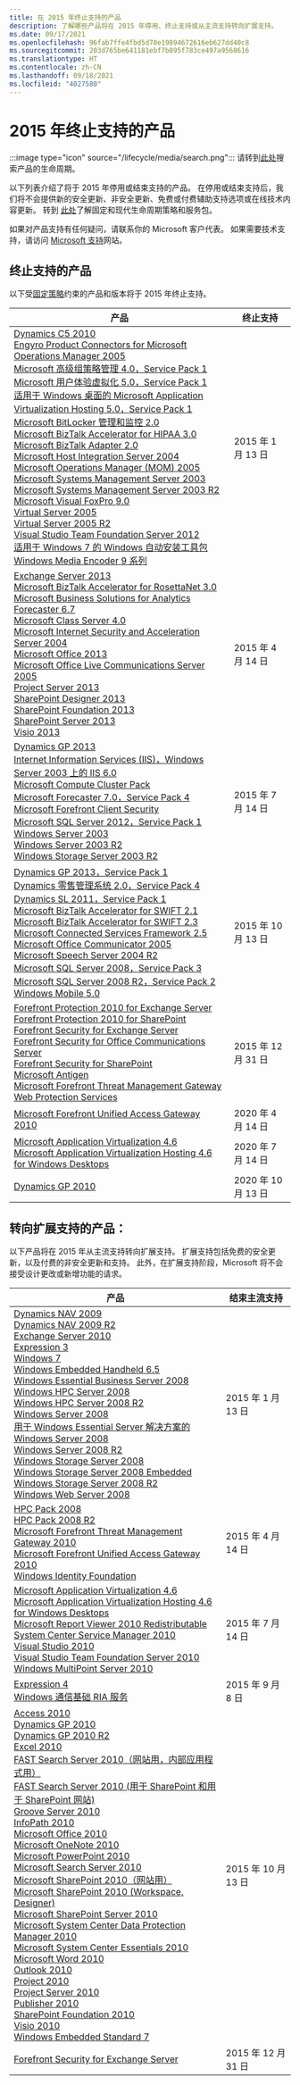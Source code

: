 ```yaml
---
title: 在 2015 年终止支持的产品
description: 了解哪些产品将在 2015 年停用、终止支持或从主流支持转向扩展支持。
ms.date: 09/17/2021
ms.openlocfilehash: 96fab7ffe4fbd5d70e19894672616eb627dd40c8
ms.sourcegitcommit: 203d765be641181ebf7b895f783ce497a9568616
ms.translationtype: HT
ms.contentlocale: zh-CN
ms.lasthandoff: 09/18/2021
ms.locfileid: "4027580"
---
```

# <a name="products-ending-support-in-2015"></a>2015 年终止支持的产品

:::image type="icon" source="/lifecycle/media/search.png":::
请转到[此处](/lifecycle/products/)搜索产品的生命周期。

以下列表介绍了将于 2015 年停用或结束支持的产品。 在停用或结束支持后，我们将不会提供新的安全更新、非安全更新、免费或付费辅助支持选项或在线技术内容更新。 转到 [此处](/lifecycle/overview/product-end-of-support-overview)了解固定和现代生命周期策略和服务包。

如果对产品支持有任何疑问，请联系你的 Microsoft 客户代表。 如果需要技术支持，请访问 [Microsoft 支持](https://support.microsoft.com/contactus/?ws=support)网站。





## <a name="products-reaching-end-of-support"></a>终止支持的产品

以下受[固定策略](/lifecycle/policies/fixed)约束的产品和版本将于 2015 年终止支持。

| 产品 | 终止支持 |
| --- | --- |
| [Dynamics C5 2010](/lifecycle/products/dynamics-c5-2010?branch=live)<br>[Engyro Product Connectors for Microsoft Operations Manager 2005](/lifecycle/products/engyro-product-connectors-for-microsoft-operations-manager-2005?branch=live)<br>[Microsoft 高级组策略管理 4.0，Service Pack 1](/lifecycle/products/microsoft-advanced-group-policy-management-40?branch=live)<br>[Microsoft 用户体验虚拟化 5.0，Service Pack 1](/lifecycle/products/microsoft-application-virtualization-50?branch=live)<br>[适用于 Windows 桌面的 Microsoft Application Virtualization Hosting 5.0，Service Pack 1](/lifecycle/products/microsoft-application-virtualization-hosting-50?branch=live)<br>[Microsoft BitLocker 管理和监控 2.0](/lifecycle/products/microsoft-bitlocker-administration-and-monitoring-20?branch=live)<br>[Microsoft BizTalk Accelerator for HIPAA 3.0](/lifecycle/products/microsoft-biztalk-accelerator-for-hipaa-30?branch=live)<br>[Microsoft BizTalk Adapter 2.0](/lifecycle/products/microsoft-biztalk-adapter-20?branch=live)<br>[Microsoft Host Integration Server 2004](/lifecycle/products/microsoft-host-integration-server-2004?branch=live)<br>[Microsoft Operations Manager (MOM) 2005](/lifecycle/products/microsoft-operations-manager-2005?branch=live)<br>[Microsoft Systems Management Server 2003](/lifecycle/products/microsoft-systems-management-server-2003?branch=live)<br>[Microsoft Systems Management Server 2003 R2](/lifecycle/products/microsoft-systems-management-server-2003-r2?branch=live)<br>[Microsoft Visual FoxPro 9.0](/lifecycle/products/microsoft-visual-foxpro-90?branch=live)<br>[Virtual Server 2005](/lifecycle/products/virtual-server-2005?branch=live)<br>[Virtual Server 2005 R2](/lifecycle/products/virtual-server-2005-r2?branch=live)<br>[Visual Studio Team Foundation Server 2012](/lifecycle/products/visual-studio-team-foundation-server-2012?branch=live)<br>[适用于 Windows 7 的 Windows 自动安装工具包](/lifecycle/products/windows-automated-installation-kit-for-windows-7?branch=live)<br>[Windows Media Encoder 9 系列](/lifecycle/products/windows-media-encoder-9-series?branch=live)<br> | 2015 年 1 月 13 日 |
| [Exchange Server 2013](/lifecycle/products/exchange-server-2013?branch=live)<br>[Microsoft BizTalk Accelerator for RosettaNet 3.0](/lifecycle/products/microsoft-biztalk-accelerator-for-rosettanet-30?branch=live)<br>[Microsoft Business Solutions for Analytics Forecaster 6.7](/lifecycle/products/microsoft-business-solutions-for-analytics-forecaster-67?branch=live)<br>[Microsoft Class Server 4.0](/lifecycle/products/microsoft-class-server-40?branch=live)<br>[Microsoft Internet Security and Acceleration Server 2004](/lifecycle/products/microsoft-internet-security-and-acceleration-server-2004?branch=live)<br>[Microsoft Office 2013](/lifecycle/products/microsoft-office-2013?branch=live)<br>[Microsoft Office Live Communications Server 2005](/lifecycle/products/microsoft-office-live-communications-server-2005?branch=live)<br>[Project Server 2013](/lifecycle/products/project-server-2013?branch=live)<br>[SharePoint Designer 2013](/lifecycle/products/sharepoint-designer-2013?branch=live)<br>[SharePoint Foundation 2013](/lifecycle/products/sharepoint-foundation-2013?branch=live)<br>[SharePoint Server 2013](/lifecycle/products/sharepoint-server-2013?branch=live)<br>[Visio 2013](/lifecycle/products/visio-2013?branch=live)<br> | 2015 年 4 月 14 日 |
| [Dynamics GP 2013](/lifecycle/products/dynamics-gp-2013?branch=live)<br>[Internet Information Services (IIS)，Windows Server 2003 上的 IIS 6.0](/lifecycle/products/internet-information-services-iis?branch=live)<br>[Microsoft Compute Cluster Pack](/lifecycle/products/microsoft-compute-cluster-pack?branch=live)<br>[Microsoft Forecaster 7.0，Service Pack 4](/lifecycle/products/microsoft-forecaster-70?branch=live)<br>[Microsoft Forefront Client Security](/lifecycle/products/microsoft-forefront-client-security?branch=live)<br>[Microsoft SQL Server 2012，Service Pack 1](/lifecycle/products/microsoft-sql-server-2012?branch=live)<br>[Windows Server 2003](/lifecycle/products/windows-server-2003-?branch=live)<br>[Windows Server 2003 R2](/lifecycle/products/windows-server-2003-r2?branch=live)<br>[Windows Storage Server 2003 R2](/lifecycle/products/windows-storage-server-2003-r2?branch=live)<br> | 2015 年 7 月 14 日 |
| [Dynamics GP 2013，Service Pack 1](/lifecycle/products/dynamics-gp-2013?branch=live)<br>[Dynamics 零售管理系统 2.0，Service Pack 4](/lifecycle/products/dynamics-retail-management-system-20?branch=live)<br>[Dynamics SL 2011，Service Pack 1](/lifecycle/products/dynamics-sl-2011?branch=live)<br>[Microsoft BizTalk Accelerator for SWIFT 2.1](/lifecycle/products/microsoft-biztalk-accelerator-for-swift-21?branch=live)<br>[Microsoft BizTalk Accelerator for SWIFT 2.3](/lifecycle/products/microsoft-biztalk-accelerator-for-swift-23?branch=live)<br>[Microsoft Connected Services Framework 2.5](/lifecycle/products/microsoft-connected-services-framework-25?branch=live)<br>[Microsoft Office Communicator 2005](/lifecycle/products/microsoft-office-communicator-2005?branch=live)<br>[Microsoft Speech Server 2004 R2](/lifecycle/products/microsoft-speech-server-2004-r2?branch=live)<br>[Microsoft SQL Server 2008，Service Pack 3](/lifecycle/products/microsoft-sql-server-2008?branch=live)<br>[Microsoft SQL Server 2008 R2，Service Pack 2](/lifecycle/products/microsoft-sql-server-2008-r2?branch=live)<br>[Windows Mobile 5.0](/lifecycle/products/windows-mobile-50?branch=live)<br> | 2015 年 10 月 13 日 |
| [Forefront Protection 2010 for Exchange Server](/lifecycle/products/forefront-protection-2010-for-exchange-server?branch=live)<br>[Forefront Protection 2010 for SharePoint](/lifecycle/products/forefront-protection-2010-for-sharepoint?branch=live)<br>[Forefront Security for Exchange Server](/lifecycle/products/forefront-security-for-exchange-server?branch=live)<br>[Forefront Security for Office Communications Server](/lifecycle/products/forefront-security-for-office-communications-server?branch=live)<br>[Forefront Security for SharePoint](/lifecycle/products/forefront-security-for-sharepoint?branch=live)<br>[Microsoft Antigen](/lifecycle/products/microsoft-antigen?branch=live)<br>[Microsoft Forefront Threat Management Gateway Web Protection Services](/lifecycle/products/microsoft-forefront-threat-management-gateway-web-protection-services?branch=live)<br> | 2015 年 12 月 31 日 |
| [Microsoft Forefront Unified Access Gateway 2010](/lifecycle/products/microsoft-forefront-unified-access-gateway-2010?branch=live)<br> | 2020 年 4 月 14 日 |
| [Microsoft Application Virtualization 4.6](/lifecycle/products/microsoft-application-virtualization-46?branch=live)<br>[Microsoft Application Virtualization Hosting 4.6 for Windows Desktops](/lifecycle/products/microsoft-application-virtualization-hosting-46?branch=live)<br> | 2020 年 7 月 14 日 |
| [Dynamics GP 2010](/lifecycle/products/dynamics-gp-2010?branch=live)<br> | 2020 年 10 月 13 日 |


## <a name="products-moving-to-extended-support"></a>转向扩展支持的产品：

以下产品将在 2015 年从主流支持转向扩展支持。 扩展支持包括免费的安全更新，以及付费的非安全更新和支持。 此外，在扩展支持阶段，Microsoft 将不会接受设计更改或新增功能的请求。

| 产品 | 结束主流支持 |
| --- | --- |
| [Dynamics NAV 2009](/lifecycle/products/dynamics-nav-2009?branch=live)<br>[Dynamics NAV 2009 R2](/lifecycle/products/dynamics-nav-2009-r2?branch=live)<br>[Exchange Server 2010](/lifecycle/products/exchange-server-2010?branch=live)<br>[Expression 3](/lifecycle/products/expression-web-3?branch=live)<br>[Windows 7](/lifecycle/products/windows-7?branch=live)<br>[Windows Embedded Handheld 6.5](/lifecycle/products/windows-embedded-handheld-65?branch=live)<br>[Windows Essential Business Server 2008](/lifecycle/products/windows-essential-business-server-2008?branch=live)<br>[Windows HPC Server 2008](/lifecycle/products/windows-hpc-server-2008?branch=live)<br>[Windows HPC Server 2008 R2](/lifecycle/products/windows-hpc-server-2008-r2?branch=live)<br>[Windows Server 2008](/lifecycle/products/windows-server-2008?branch=live)<br>[用于 Windows Essential Server 解决方案的 Windows Server 2008](/lifecycle/products/windows-server-2008-for-windows-essential-server-solutions?branch=live)<br>[Windows Server 2008 R2](/lifecycle/products/windows-server-2008-r2?branch=live)<br>[Windows Storage Server 2008](/lifecycle/products/windows-storage-server-2008?branch=live)<br>[Windows Storage Server 2008 Embedded](/lifecycle/products/windows-storage-server-2008-embedded?branch=live)<br>[Windows Storage Server 2008 R2](/lifecycle/products/windows-storage-server-2008-r2?branch=live)<br>[Windows Web Server 2008](/lifecycle/products/windows-web-server-2008?branch=live)<br> | 2015 年 1 月 13 日 |
| [HPC Pack 2008](/lifecycle/products/hpc-pack-2008?branch=live)<br>[HPC Pack 2008 R2](/lifecycle/products/hpc-pack-2008-r2?branch=live)<br>[Microsoft Forefront Threat Management Gateway 2010](/lifecycle/products/microsoft-forefront-threat-management-gateway-2010?branch=live)<br>[Microsoft Forefront Unified Access Gateway 2010](/lifecycle/products/microsoft-forefront-unified-access-gateway-2010?branch=live)<br>[Windows Identity Foundation](/lifecycle/products/windows-identity-foundation?branch=live)<br> | 2015 年 4 月 14 日 |
| [Microsoft Application Virtualization 4.6](/lifecycle/products/microsoft-application-virtualization-46?branch=live)<br>[Microsoft Application Virtualization Hosting 4.6 for Windows Desktops](/lifecycle/products/microsoft-application-virtualization-hosting-46?branch=live)<br>[Microsoft Report Viewer 2010 Redistributable](/lifecycle/products/microsoft-report-viewer-2010-redistributable?branch=live)<br>[System Center Service Manager 2010](/lifecycle/products/system-center-service-manager-2010?branch=live)<br>[Visual Studio 2010](/lifecycle/products/visual-studio-2010?branch=live)<br>[Visual Studio Team Foundation Server 2010](/lifecycle/products/visual-studio-team-foundation-server-2010?branch=live)<br>[Windows MultiPoint Server 2010](/lifecycle/products/windows-multipoint-server-2010?branch=live)<br> | 2015 年 7 月 14 日 |
| [Expression 4](/lifecycle/products/expression-4?branch=live)<br>[Windows 通信基础 RIA 服务](/lifecycle/products/windows-communication-foundation-ria-services?branch=live)<br> | 2015 年 9 月 8 日 |
| [Access 2010](/lifecycle/products/access-2010?branch=live)<br>[Dynamics GP 2010](/lifecycle/products/dynamics-gp-2010?branch=live)<br>[Dynamics GP 2010 R2](/lifecycle/products/dynamics-gp-2010-r2?branch=live)<br>[Excel 2010](/lifecycle/products/excel-2010?branch=live)<br>[FAST Search Server 2010（网站用，内部应用程式用）](/lifecycle/products/fast-search-server-2010?branch=live)<br>[FAST Search Server 2010 (用于 SharePoint 和用于 SharePoint 网站)](/lifecycle/products/fast-search-server-2010-for-sharepoint?branch=live)<br>[Groove Server 2010](/lifecycle/products/groove-server-2010?branch=live)<br>[InfoPath 2010](/lifecycle/products/infopath-2010?branch=live)<br>[Microsoft Office 2010](/lifecycle/products/microsoft-office-2010?branch=live)<br>[Microsoft OneNote 2010](/lifecycle/products/microsoft-onenote-2010?branch=live)<br>[Microsoft PowerPoint 2010](/lifecycle/products/microsoft-powerpoint-2010?branch=live)<br>[Microsoft Search Server 2010](/lifecycle/products/microsoft-search-server-2010?branch=live)<br>[Microsoft SharePoint 2010（网站用）](/lifecycle/products/microsoft-sharepoint-2010?branch=live)<br>[Microsoft SharePoint 2010 (Workspace, Designer)](/lifecycle/products/microsoft-sharepoint-2010-workspace-designer?branch=live)<br>[Microsoft SharePoint Server 2010](/lifecycle/products/microsoft-sharepoint-server-2010?branch=live)<br>[Microsoft System Center Data Protection Manager 2010](/lifecycle/products/microsoft-system-center-data-protection-manager-2010?branch=live)<br>[Microsoft System Center Essentials 2010](/lifecycle/products/microsoft-system-center-essentials-2010?branch=live)<br>[Microsoft Word 2010](/lifecycle/products/microsoft-word-2010?branch=live)<br>[Outlook 2010](/lifecycle/products/outlook-2010?branch=live)<br>[Project 2010](/lifecycle/products/project-2010?branch=live)<br>[Project Server 2010](/lifecycle/products/project-server-2010?branch=live)<br>[Publisher 2010](/lifecycle/products/publisher-2010?branch=live)<br>[SharePoint Foundation 2010](/lifecycle/products/sharepoint-foundation-2010?branch=live)<br>[Visio 2010](/lifecycle/products/visio-2010?branch=live)<br>[Windows Embedded Standard 7](/lifecycle/products/windows-embedded-standard-7?branch=live)<br> | 2015 年 10 月 13 日 |
| [Forefront Security for Exchange Server](/lifecycle/products/forefront-security-for-exchange-server?branch=live)<br> | 2015 年 12 月 31 日 |

